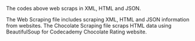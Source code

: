 The codes above web scraps in XML, HTML and JSON.

The Web Scraping file includes scraping XML, HTML and JSON information from websites. 
The Chocolate Scraping file scraps HTML data using BeautifulSoup for Codecademy Chocolate Rating website.
